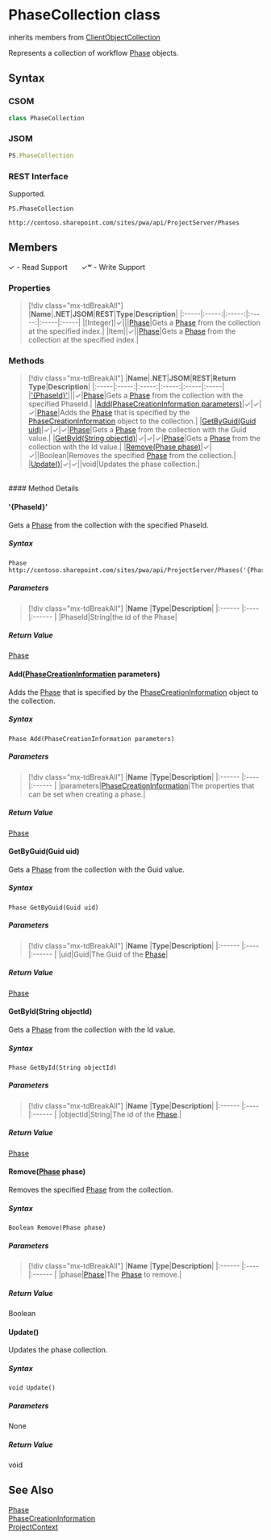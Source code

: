 [comment]: # (Name:PhaseCollection)
[comment]: # (Name:Microsoft.ProjectServer.PhaseCollection)
[comment]: # (Type:class)
[comment]: # (Status:Verified)

# <a name="name"></a>PhaseCollection class

inherits members from [ClientObjectCollection<Phase>](https://msdn.microsoft.com/EN-US/library/ee539303)<br/>

<a name="description"></a>Represents a collection of workflow [Phase](Phase.md) objects.

## <a name="syntax"></a>Syntax

### CSOM

```cs
class PhaseCollection 
```
### JSOM

```javascript
PS.PhaseCollection
```
### REST Interface

Supported.

```
PS.PhaseCollection

http://contoso.sharepoint.com/sites/pwa/api/ProjectServer/Phases
```

## <a name="members"></a>Members


&#x2713; - Read Support &nbsp;&nbsp;&nbsp;&nbsp;&nbsp;&nbsp;&#x2713;&#x02B7; - Write Support

### <a name="properties"></a>Properties
> [!div class="mx-tdBreakAll"]
|**Name**|**.NET**|**JSOM**|**REST**|**Type**|**Description**|
|:-----|:-----:|:-----:|:-----:|:-----|:-----|
|<a name="[Integer]"></a>[Integer]|&#x2713;|||[Phase](Phase.md)|Gets a [Phase](Phase.md) from the collection at the specified index.|
|<a name="Item"></a>Item||&#x2713;||[Phase](Phase.md)|Gets a [Phase](Phase.md) from the collection at the specified index.|

### <a name="methods"></a>Methods
> [!div class="mx-tdBreakAll"]
|**Name**|**.NET**|**JSOM**|**REST**|**Return Type**|**Description**|
|:-----|:-----:|:-----:|:-----:|:-----|:-----|
|[&#39;{PhaseId}&#39;](#&#39;{PhaseId}&#39;)|||&#x2713;|[Phase](Phase.md)|Gets a [Phase](Phase.md) from the collection with the specified PhaseId.|
|[Add(PhaseCreationInformation parameters)](#Add_[PhaseCreationInformation]_PhaseCreationInformation.md__parameters_)|&#x2713;|&#x2713;|&#x2713;|[Phase](Phase.md)|Adds the [Phase](Phase.md) that is specified by the [PhaseCreationInformation](PhaseCreationInformation.md) object to the collection.|
|[GetByGuid(Guid uid)](#GetByGuid_Guid_uid_)|&#x2713;|&#x2713;|&#x2713;|[Phase](Phase.md)|Gets a [Phase](Phase.md) from the collection with the Guid value.|
|[GetById(String objectId)](#GetById_String_objectId_)|&#x2713;|&#x2713;|&#x2713;|[Phase](Phase.md)|Gets a [Phase](Phase.md) from the collection with the Id value.|
|[Remove(Phase phase)](#Remove_[Phase]_Phase.md__phase_)|&#x2713;|&#x2713;||Boolean|Removes the specified [Phase](Phase.md) from the collection.|
|[Update()](#Update__)|&#x2713;|&#x2713;||void|Updates the phase collection.|

<br/>
#### Method Details

#### <a name="&#39;{PhaseId}&#39;"></a>&#39;{PhaseId}&#39;
 
Gets a [Phase](Phase.md) from the collection with the specified PhaseId.

##### Syntax

```
Phase http://contoso.sharepoint.com/sites/pwa/api/ProjectServer/Phases('{PhaseId}')
```

##### Parameters
> [!div class="mx-tdBreakAll"]
|**Name** |**Type**|**Description**|
|:------ |:----|:------ |
|PhaseId|String|the id of the Phase|

##### Return Value

[Phase](Phase.md)

#### <a name="Add_[PhaseCreationInformation]_PhaseCreationInformation.md__parameters_"></a>Add([PhaseCreationInformation](PhaseCreationInformation.md) parameters)
 
Adds the [Phase](Phase.md) that is specified by the [PhaseCreationInformation](PhaseCreationInformation.md) object to the collection.

##### Syntax

```
Phase Add(PhaseCreationInformation parameters)
```

##### Parameters
> [!div class="mx-tdBreakAll"]
|**Name** |**Type**|**Description**|
|:------ |:----|:------ |
|parameters|[PhaseCreationInformation](PhaseCreationInformation.md)|The properties that can be set when creating a phase.|

##### Return Value

[Phase](Phase.md)

#### <a name="GetByGuid_Guid_uid_"></a>GetByGuid(Guid uid)
 
Gets a [Phase](Phase.md) from the collection with the Guid value.

##### Syntax

```
Phase GetByGuid(Guid uid)
```

##### Parameters
> [!div class="mx-tdBreakAll"]
|**Name** |**Type**|**Description**|
|:------ |:----|:------ |
|uid|Guid|The Guid of the [Phase](Phase.md)|

##### Return Value

[Phase](Phase.md)

#### <a name="GetById_String_objectId_"></a>GetById(String objectId)
 
Gets a [Phase](Phase.md) from the collection with the Id value.

##### Syntax

```
Phase GetById(String objectId)
```

##### Parameters
> [!div class="mx-tdBreakAll"]
|**Name** |**Type**|**Description**|
|:------ |:----|:------ |
|objectId|String|The id of the [Phase](Phase.md).|

##### Return Value

[Phase](Phase.md)

#### <a name="Remove_[Phase]_Phase.md__phase_"></a>Remove([Phase](Phase.md) phase)
 
Removes the specified [Phase](Phase.md) from the collection.

##### Syntax

```
Boolean Remove(Phase phase)
```

##### Parameters
> [!div class="mx-tdBreakAll"]
|**Name** |**Type**|**Description**|
|:------ |:----|:------ |
|phase|[Phase](Phase.md)|The [Phase](Phase.md) to remove.|

##### Return Value

Boolean

#### <a name="Update__"></a>Update()
 
Updates the phase collection.

##### Syntax

```
void Update()
```

##### Parameters

None

##### Return Value

void

## <a name="seeAlso"></a>See Also

[Phase](Phase.md)<br/>
[PhaseCreationInformation](PhaseCreationInformation.md)<br/>
[ProjectContext](ProjectContext.md)<br/>

